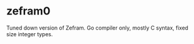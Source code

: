 zefram0
=======

Tuned down version of Zefram. Go compiler only, mostly C syntax, fixed size integer types.
